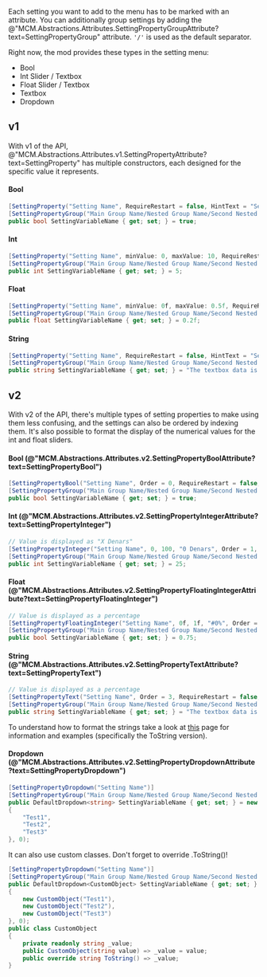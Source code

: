 Each setting you want to add to the menu has to be marked with an attribute.
You can additionally group settings by adding the @"MCM.Abstractions.Attributes.SettingPropertyGroupAttribute?text=SettingPropertyGroup" attribute. ``'/'`` is used as the default separator.  

Right now, the mod provides these types in the setting menu:
* Bool
* Int Slider / Textbox
* Float Slider / Textbox 
* Textbox
* Dropdown

## v1
With v1 of the API, @"MCM.Abstractions.Attributes.v1.SettingPropertyAttribute?text=SettingProperty" has multiple constructors, each designed for the specific value it represents.
#### Bool
```csharp
[SettingProperty("Setting Name", RequireRestart = false, HintText = "Setting explanation.")]
[SettingPropertyGroup("Main Group Name/Nested Group Name/Second Nested Group Name")]
public bool SettingVariableName { get; set; } = true;
```

#### Int
```csharp
[SettingProperty("Setting Name", minValue: 0, maxValue: 10, RequireRestart = false, HintText = "Setting explanation.")]
[SettingPropertyGroup("Main Group Name/Nested Group Name/Second Nested Group Name")]
public int SettingVariableName { get; set; } = 5;
```

#### Float
```csharp
[SettingProperty("Setting Name", minValue: 0f, maxValue: 0.5f, RequireRestart = false, HintText = "Setting explanation.")]
[SettingPropertyGroup("Main Group Name/Nested Group Name/Second Nested Group Name")]
public float SettingVariableName { get; set; } = 0.2f;
```

#### String
```csharp
[SettingProperty("Setting Name", RequireRestart = false, HintText = "Setting explanation.")]
[SettingPropertyGroup("Main Group Name/Nested Group Name/Second Nested Group Name")]
public string SettingVariableName { get; set; } = "The textbox data is here";
```

## v2
With v2 of the API, there's multiple types of setting properties to make using them less confusing, and the settings can also be ordered by indexing them. It's also possible to format the display of the numerical values for the int and float sliders.
#### Bool (@"MCM.Abstractions.Attributes.v2.SettingPropertyBoolAttribute?text=SettingPropertyBool")
```csharp
[SettingPropertyBool("Setting Name", Order = 0, RequireRestart = false, HintText = "Setting explanation.")]
[SettingPropertyGroup("Main Group Name/Nested Group Name/Second Nested Group Name")]
public bool SettingVariableName { get; set; } = true;
```

#### Int (@"MCM.Abstractions.Attributes.v2.SettingPropertyIntegerAttribute?text=SettingPropertyInteger")
```csharp
// Value is displayed as "X Denars"
[SettingPropertyInteger("Setting Name", 0, 100, "0 Denars", Order = 1, RequireRestart = false, HintText = "Setting explanation.")]
[SettingPropertyGroup("Main Group Name/Nested Group Name/Second Nested Group Name")]
public int SettingVariableName { get; set; } = 25;
```

#### Float (@"MCM.Abstractions.Attributes.v2.SettingPropertyFloatingIntegerAttribute?text=SettingPropertyFloatingInteger")
```csharp
// Value is displayed as a percentage
[SettingPropertyFloatingInteger("Setting Name", 0f, 1f, "#0%", Order = 2, RequireRestart = false, HintText = "Setting explanation.")]
[SettingPropertyGroup("Main Group Name/Nested Group Name/Second Nested Group Name")]
public bool SettingVariableName { get; set; } = 0.75;
```

#### String (@"MCM.Abstractions.Attributes.v2.SettingPropertyTextAttribute?text=SettingPropertyText")
```csharp
// Value is displayed as a percentage
[SettingPropertyText("Setting Name", Order = 3, RequireRestart = false, HintText = "Setting Explanation")]
[SettingPropertyGroup("Main Group Name/Nested Group Name/Second Nested Group Name")]
public string SettingVariableName { get; set; } = "The textbox data is here";
```
To understand how to format the strings take a look at [this](https://docs.microsoft.com/en-us/dotnet/standard/base-types/custom-numeric-format-strings) page for information and examples (specifically the ToString version).
  
#### Dropdown (@"MCM.Abstractions.Attributes.v2.SettingPropertyDropdownAttribute?text=SettingPropertyDropdown")
```csharp
[SettingPropertyDropdown("Setting Name")]
[SettingPropertyGroup("Main Group Name/Nested Group Name/Second Nested Group Name")]
public DefaultDropdown<string> SettingVariableName { get; set; } = new DefaultDropdown<string>(new string[]
{
    "Test1",
    "Test2",
    "Test3"
}, 0);
```
It can also use custom classes. Don't forget to override .ToString()!
```csharp
[SettingPropertyDropdown("Setting Name")]
[SettingPropertyGroup("Main Group Name/Nested Group Name/Second Nested Group Name")]
public DefaultDropdown<CustomObject> SettingVariableName { get; set; } = new DefaultDropdown<CustomObject>(new CustomObject[]
{
    new CustomObject("Test1"),
    new CustomObject("Test2"),
    new CustomObject("Test3")
}, 0);
public class CustomObject
{
    private readonly string _value;
    public CustomObject(string value) => _value = value;
    public override string ToString() => _value;
}
```
